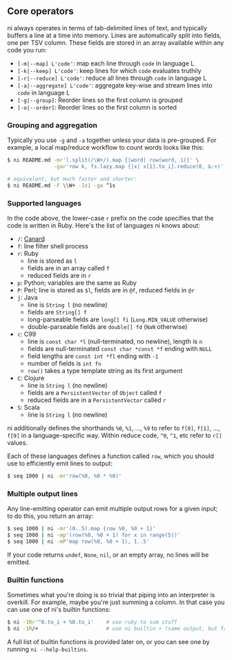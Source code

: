## Core operators
ni always operates in terms of tab-delimited lines of text, and typically
buffers a line at a time into memory. Lines are automatically split into
fields, one per TSV column. These fields are stored in an array available
within any code you run:

- `[-m|--map] L'code'`: map each line through `code` in language L
- `[-k|--keep] L'code'`: keep lines for which `code` evaluates truthily
- `[-r|--reduce] L'code'`: reduce all lines through `code` in language L
- `[-a|--aggregate] L'code'`: aggregate key-wise and stream lines into `code`
  in language L
- `[-g|--group]`: Reorder lines so the first column is grouped
- `[-o|--order]`: Reorder lines so the first column is sorted

### Grouping and aggregation
Typically you use `-g` and `-a` together unless your data is pre-grouped. For
example, a local map/reduce workflow to count words looks like this:

```sh
$ ni README.md -mr'l.split(/\W+/).map {|word| row(word, 1)}' \
               -gar'row k, fs.lazy.map {|x| x[1].to_i}.reduce(0, &:+)'

# equivalent, but much faster and shorter:
$ ni README.md -F \\W+ -1x1 -ga ^1s
```

### Supported languages
In the code above, the lower-case `r` prefix on the code specifies that the
code is written in Ruby. Here's the list of languages ni knows about:

- `/`: [Canard](doc/canard.md)
- `f`: line filter shell process
- `r`: Ruby
    - line is stored as `l`
    - fields are in an array called `f`
    - reduced fields are in `r`
- `p`: Python; variables are the same as Ruby
- `P`: Perl; line is stored as `$l`, fields are in `@f`, reduced fields in `@r`
- `j`: Java
    - line is `String l` (no newline)
    - fields are `String[] f`
    - long-parseable fields are `long[] fi` (`Long.MIN_VALUE` otherwise)
    - double-parseable fields are `double[] fd` (`NaN` otherwise)
- `c`: C99
    - line is `const char *l` (null-terminated, no newline), length is `n`
    - fields are null-terminated `const char *const *f` ending with `NULL`
    - field lengths are `const int *fl` ending with `-1`
    - number of fields is `int fn`
    - `row()` takes a type template string as its first argument
- `C`: Clojure
    - line is `String l` (no newline)
    - fields are a `PersistentVector` of `Object` called `f`
    - reduced fields are in a `PersistentVector` called `r`
- `S`: Scala
    - line is `String l` (no newline)

ni additionally defines the shorthands `%0`, `%1`, ..., `%9` to refer to
`f[0]`, `f[1]`, ..., `f[9]` in a language-specific way. Within reduce code,
`^0`, `^1`, etc refer to `r[]` values.

Each of these languages defines a function called `row`, which you should use
to efficiently emit lines to output:

```sh
$ seq 1000 | ni -mr'row(%0, %0 * %0)'
```

### Multiple output lines
Any line-emitting operator can emit multiple output rows for a given input; to
do this, you return an array:

```sh
$ seq 1000 | ni -mr'(0..5).map {row %0, %0 + 1}'
$ seq 1000 | ni -mp'(row(%0, %0 + 1) for x in range(5))'
$ seq 1000 | ni -mP'map row(%0, %0 + 1), 1..5'
```

If your code returns `undef`, `None`, `nil`, or an empty array, no lines will
be emitted.

### Builtin functions
Sometimes what you're doing is so trivial that piping into an interpreter is
overkill. For example, maybe you're just summing a column. In that case you can
use one of ni's builtin functions:

```sh
$ ni -1Rr'^0.to_i + %0.to_i'    # use ruby to sum stuff
$ ni -1R/+                      # use ni builtin + (same output, but faster)
```

A full list of builtin functions is provided later on, or you can see one by
running `ni --help-builtins`.
